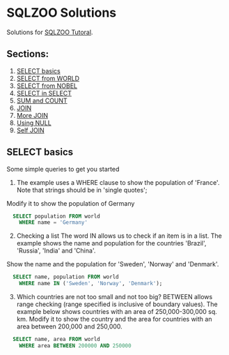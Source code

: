 # SQLZOO Solutions

Solutions for [SQLZOO Tutoral](http://sqlzoo.net/wiki/SQL_Tutorial).

## Sections:

1. [SELECT basics](#select-basics)
2. [SELECT from WORLD](#select-from-world)
3. [SELECT from NOBEL](#select-from-nobel)
4. [SELECT in SELECT](#select-in-select)
5. [SUM and COUNT](#sum-and-count)
6. [JOIN](#join)
7. [More JOIN](#more-join)
8. [Using NULL](#using-null)
9. [Self JOIN](#self-join)

## SELECT basics

Some simple queries to get you started

1.  The example uses a WHERE clause to show the population of 'France'. Note that strings should be in 'single quotes';

Modify it to show the population of Germany

```sql
  SELECT population FROM world
    WHERE name = 'Germany'
```

2.  Checking a list The word IN allows us to check if an item is in a list. The example shows the name and population for the countries 'Brazil', 'Russia', 'India' and 'China'.

Show the name and the population for 'Sweden', 'Norway' and 'Denmark'.

```sql
  SELECT name, population FROM world
    WHERE name IN ('Sweden', 'Norway', 'Denmark');
```

3.  Which countries are not too small and not too big? BETWEEN allows range checking (range specified is inclusive of boundary values). The example below shows countries with an area of 250,000-300,000 sq. km. Modify it to show the country and the area for countries with an area between 200,000 and 250,000.

```sql
  SELECT name, area FROM world
    WHERE area BETWEEN 200000 AND 250000
```
